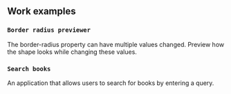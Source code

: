 ## Work examples


### `Border radius previewer`

The border-radius property can have multiple values changed. Preview how the shape looks while
                    changing these values.



### `Search books`

An application that allows users to search for books by entering a query.
